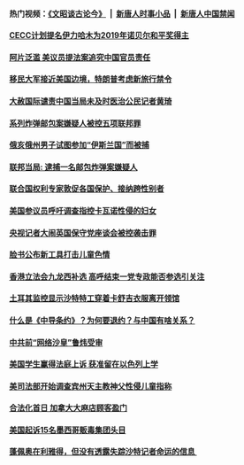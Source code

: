 #### 热门视频：[《文昭谈古论今》](https://github.com/gfw-breaker/wenzhao/blob/master/README.md?t=10270333) &nbsp;|&nbsp; [新唐人时事小品](https://github.com/gfw-breaker/ntdtv-comedy/blob/master/README.md?t=10270333) &nbsp;|&nbsp; [新唐人中国禁闻](https://github.com/gfw-breaker/ntdtv-news/blob/master/README.md?t=10270333)

#### [CECC计划提名伊力哈木为2019年诺贝尔和平奖得主](../pages/zvyyieoqvp/4631121.md?t=10270333) 

#### [阿片泛滥 美议员提法案追究中国官员责任](../pages/zvyyieoqvp/4631045.md?t=10270333) 

#### [移民大军接近美国边境，特朗普考虑新旅行禁令](../pages/zvyyieoqvp/4631081.md?t=10270333) 

#### [大赦国际谴责中国当局未及时医治公民记者黄琦](../pages/zvyyieoqvp/4631064.md?t=10270333) 

#### [系列炸弹邮包案嫌疑人被控五项联邦罪](../pages/zvyyieoqvp/4630919.md?t=10270333) 

#### [俄亥俄州男子试图参加“伊斯兰国”而被捕](../pages/zvyyieoqvp/4630659.md?t=10270333) 

#### [联邦当局: 逮捕一名邮包炸弹案嫌疑人](../pages/zvyyieoqvp/4630600.md?t=10270333) 

#### [联合国权利专家敦促各国保护、接纳跨性别者](../pages/zvyyieoqvp/4629489.md?t=10270333) 

#### [美国参议员呼吁调查指控卡瓦诺性侵的妇女](../pages/zvyyieoqvp/4629488.md?t=10270333) 

#### [央视记者大闹英国保守党座谈会被控袭击罪 ](../pages/zvyyieoqvp/4628880.md?t=10270333) 

#### [脸书公布新工具打击儿童色情](../pages/zvyyieoqvp/4627894.md?t=10270333) 

#### [香港立法会九龙西补选 高呼结束一党专政能否参选引关注 ](../pages/zvyyieoqvp/4625812.md?t=10270333) 

#### [土耳其监控显示沙特特工穿着卡舒吉衣服离开领馆](../pages/zvyyieoqvp/4624827.md?t=10270333) 

#### [什么是《中导条约》？为何要退约？与中国有啥关系？](../pages/zvyyieoqvp/4624262.md?t=10270333) 

#### [中共前“网络沙皇”鲁炜受审](../pages/zvyyieoqvp/4620275.md?t=10270333) 

#### [美国学生赢得法庭上诉 获准留在以色列上学](../pages/zvyyieoqvp/4619605.md?t=10270333) 

#### [美司法部开始调查宾州天主教神父性侵儿童指称](../pages/zvyyieoqvp/4619437.md?t=10270333) 

#### [合法化首日 加拿大大麻店顾客盈门](../pages/zvyyieoqvp/4617848.md?t=10270333) 

#### [美国起诉15名墨西哥贩毒集团头目](../pages/zvyyieoqvp/4617470.md?t=10270333) 

#### [蓬佩奥在利雅得，但没有透露失踪沙特记者命运的信息 ](../pages/zvyyieoqvp/4616400.md?t=10270333) 


